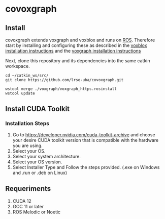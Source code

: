 # covoxgraph


## Install

covoxgraph extends voxgraph and voxblox and runs on [ROS](https://www.ros.org/). Therefore start by installing and configuring these as described in the [voxblox installation instructions](https://voxblox.readthedocs.io/en/latest/pages/Installation.html) and the [voxgraph installation instructions](https://github.com/ethz-asl/voxgraph#install)

Next, clone this repository and its dependencies into the same catkin workspace.

```shell script
cd ~/catkin_ws/src/
git clone https://github.com/lrse-uba/covoxgraph.git

wstool merge ./voxgraph/voxgraph_https.rosinstall
wstool update
```
## Install CUDA Toolkit
### Installation Steps
1. Go to https://developer.nvidia.com/cuda-toolkit-archive and choose your desire CUDA toolkit version that is compatible with the hardware you are using.
2. Select your OS.
3. Select your system architecture.
4. Select your OS version.
5. Select Installer Type and Follow the steps provided. (.exe on Windows and .run or .deb on Linux)

## Requeriments

1. CUDA 12
2. GCC 11 or later
3. ROS Melodic or Noetic


